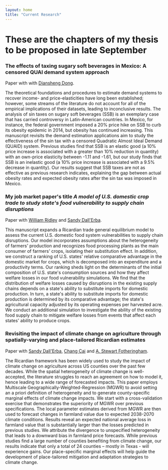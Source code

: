 ```yaml
---
layout: home
title: "Current Research"
---
```


# These are the chapters of my thesis to be proposed in late September

### The effects of taxing sugary soft beverages in Mexico: A censored QUAI demand system  approach

Paper with with [Diansheng Dong](https://www.ers.usda.gov/authors/ers-staff-directory/diansheng-dong/).

The theoretical foundations and procedures to estimate demand systems to recover income- and price-elasticities have long been established; however, some streams of the literature do not account for all of the empirical implications of their datasets, leading to inconclusive results. The analysis of sin taxes on sugary soft beverages (SSB) is an exemplary case that has carried controversy in Latin-American countries. In Mexico, for instance, the federal government imposed a 20% price hike on SSB to curb its obesity epidemic in 2014, but obesity has continued increasing. This manuscript revisits the demand estimation applications aim to study the effectiveness of the sin tax with a censored Quadratic Almost Ideal Demand (QUAID) system. Previous studies find that SSB is an elastic good (a 10% price increase is associated with a greater than 10% reduction in quantity) with an own-price elasticity between -1.11 and -1.61, but our study finds that SSB is an inelastic good (a 10% price increase is associated with a 9.5% decrease in quantity). Our results suggest that SSB taxes are not as effective as previous research indicates, explaining the gap between actual obesity rates and expected obesity rates after the sin tax was imposed in Mexico.
### My job market paper's title *A model of U.S. domestic crop trade to study state's food vulnerability to supply chain disruptions*

Paper with [William Ridley](https://ace.illinois.edu/directory/wridley) and [Sandy Dall'Erba](https://ace.illinois.edu/directory/dallerba).

This manuscript expands a Ricardian trade general equilibrium model to assess the current U.S. domestic food system vulnerabilities to supply chain disruptions. Our model incorporates assumptions about the heterogeneity of farmers' production and recognizes food processing plants as the main consumer of farmers' crops, isolating their substitution effect. In addition, we construct a ranking of U.S. states' relative comparative advantage in the domestic market for crops, which is decomposed into an expenditure and a productivity terms. Our ranking sheds light on the determinants of the initial composition of U.S. state's consumption sources and how they affect welfare losses in our food vulnerability simulations. We find that the distribution of welfare losses caused by disruptions in the existing supply chains depends on a state's ability to substitute imports for domestic production. In turn, a state's ability to substitute imports for domestic production is determined by its comparative advantage; the state's agricultural capacity adjusted by its operating expenses per harvested acre. We conduct an additional simulation to investigate the ability of the existing food supply chain to mitigate welfare losses from events that affect each states' ability to produce crops. 

### Revisiting the impact of climate change on agriculture through spatially-varying and place-tailored Ricardian estimates

Paper with [Sandy Dall'Erba](https://ace.illinois.edu/directory/dallerba), [Chang Cai](https://ace.illinois.edu/directory/ccai5) and [A. Stewart Fotheringham](https://sgsup.asu.edu/stewart-fotheringham).

The Ricardian framework has been widely used to study the impact of climate change on agriculture across US counties over the past few decades. While the spatial heterogeneity of climate change is well-accepted, the literature struggles to reach an agreement on how to model it, hence leading to a wide range of forecasted impacts. This paper employs Multiscale Geographically-Weighted-Regression (MGWR) to avoid setting an a priori definition of heterogeneity and to generate county-specific marginal effects of climate change impacts. We start with a cross-validation exercise that demonstrates the superiority of MGWR over previous specifications. The local parameter estimates derived from MGWR are then used to forecast changes in farmland value due to expected 2038-2070 climate conditions. Results reveal an expected national average loss in farmland value that is substantially larger than the losses predicted in previous studies. We attribute the divergence to unspecified heterogeneity that leads to a downward bias in farmland price forecasts. While previous studies find a large number of counties benefiting from climate change, our results indicate that only a total of 24 counties – mostly in Texas - will experience gains. Our place-specific marginal effects will help guide the development of place-tailored mitigation and adaptation strategies to climate change.

